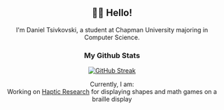<div align="center">

## 🙋‍♂️ Hello!

I'm Daniel Tsivkovski, a student at Chapman University majoring in Computer Science. 

### My Github Stats
  
<!-- [![Daniel Tsivkovski's GitHub stats](https://github-readme-stats.vercel.app/api?username=dtsivkovski&show_icons=true&theme=transparent&hide_border=true)](https://github.com/dtsivkovski) -->

[![GitHub Streak](https://streak-stats.demolab.com?user=dtsivkovski&theme=transparent&hide_border=true&fire=EB5454&stroke=EB5454&currStreakNum=EB5454&ring=EBA416&sideNums=EBA416&sideLabels=C83EEB&currStreakLabel=C83EEB&dates=919191)](https://git.io/streak-stats)
  
Currently, I am:<br/>
Working on [Haptic Research](https://github.com/dtsivkovski/HapticResearch) for displaying shapes and math games on a braille display<br/>

</div>
